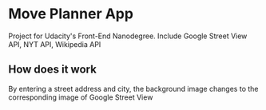 # Move Planner App

Project for Udacity's Front-End Nanodegree.
Include Google Street View API, NYT API, Wikipedia API

## How does it work
By entering a street address and city, the background image changes to the corresponding image of Google Street View
